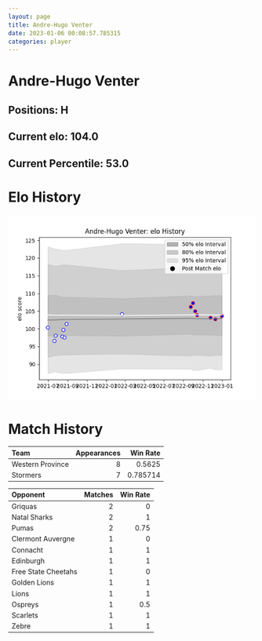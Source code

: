 ```yaml
---  
layout: page  
title: Andre-Hugo Venter  
date: 2023-01-06 00:08:57.785315  
categories: player  
---
```

# Andre-Hugo Venter

## Positions: H

## Current elo: 104.0

## Current Percentile: 53.0

# Elo History


![elo history](history_Andre-HugoVenter.png)
# Match History


| Team             |   Appearances |   Win Rate |
|:-----------------|--------------:|-----------:|
| Western Province |             8 |   0.5625   |
| Stormers         |             7 |   0.785714 |

| Opponent            |   Matches |   Win Rate |
|:--------------------|----------:|-----------:|
| Griquas             |         2 |       0    |
| Natal Sharks        |         2 |       1    |
| Pumas               |         2 |       0.75 |
| Clermont Auvergne   |         1 |       0    |
| Connacht            |         1 |       1    |
| Edinburgh           |         1 |       1    |
| Free State Cheetahs |         1 |       0    |
| Golden Lions        |         1 |       1    |
| Lions               |         1 |       1    |
| Ospreys             |         1 |       0.5  |
| Scarlets            |         1 |       1    |
| Zebre               |         1 |       1    |